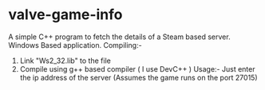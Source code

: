 # valve-game-info
A simple C++ program to fetch the details of a Steam based server. Windows Based application.
Compiling:-
  1. Link "Ws2_32.lib" to the file
  2. Compile using g++ based compiler ( I use DevC++ )
Usage:-
  Just enter the ip address of the server (Assumes the game runs on the port 27015)
